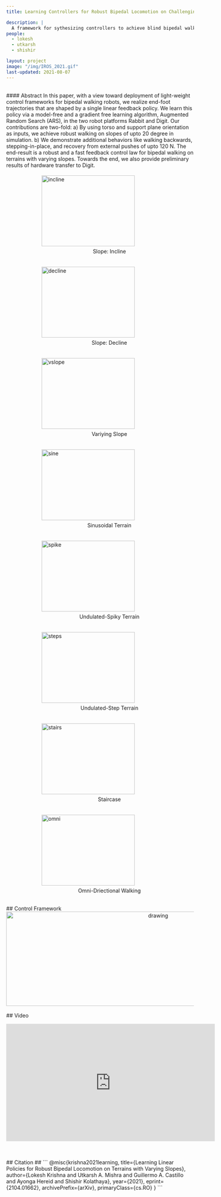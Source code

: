```yaml
---
title: Learning Controllers for Robust Bipedal Locomotion on Challenging Terrains

description: |
  A framework for sythesizing controllers to achieve blind bipedal walking on challenging terrains thorugh learnt linear policies.
people:
  - lokesh
  - utkarsh
  - shishir

layout: project
image: "/img/IROS_2021.gif"
last-updated: 2021-08-07
---
```


<br>
#### Abstract
In this paper, with a view toward deployment of  light-weight control frameworks for bipedal walking robots, we realize end-foot trajectories that are shaped by a single linear feedback policy. We learn this policy via a model-free and a gradient free learning algorithm, Augmented Random Search (ARS), in the two robot platforms Rabbit and Digit. Our contributions are two-fold: a) By using torso and support plane orientation as inputs, we achieve robust walking on slopes of upto 20 degree in simulation. b) We demonstrate additional behaviors like walking backwards, stepping-in-place, and recovery from external pushes of upto 120 N. The end-result is a robust and a fast feedback control law for bipedal walking on terrains with varying slopes. Towards the end, we also provide preliminary results of hardware transfer to Digit.
<br>
<div style="padding-left:50px" class="row">
<div class="column">
        <figure>  
        <img style="padding:5px" src="{{site.base}}/img/lpb_incline.gif" alt="incline" width="250" height="190"/>
        <figcaption style="text-align:center"> Slope: Incline </figcaption>
        </figure>
 </div>
  
 <div class="column">
        <figure>
        <img style="padding:5px" src="{{site.base}}/img/lpb_decline.gif" alt="decline" width="250" height="190"/>
        <figcaption style="text-align:center"> Slope: Decline </figcaption>
        </figure>
  </div>

  <div class="column">
        <figure>
        <img style="padding:5px" src="{{site.base}}/img/lpb_vslope.gif" alt="vslope" width="250" height="190"/>
        <figcaption style="text-align:center"> Variying Slope </figcaption>
        </figure>
    </div>

   <div class="column">
        <figure>
        <img style="padding:5px" src="{{site.base}}/img/lpb_sine.gif" alt="sine" width="250" height="190"/>
        <figcaption style="text-align:center"> Sinusoidal Terrain </figcaption>
        </figure>
    </div>
    
  <div class="column">
        <figure>
        <img style="padding:5px" src="{{site.base}}/img/lpb_spike.gif" alt="spike" width="250" height="190"/>
        <figcaption style="text-align:center"> Undulated-Spiky Terrain </figcaption>
        </figure>
    </div>
        
  <div class="column">
        <figure>
        <img style="padding:5px" src="{{site.base}}/img/lpb_steps.gif" alt="steps" width="250" height="190"/>
        <figcaption style="text-align:center"> Undulated-Step Terrain </figcaption>
        </figure>
    </div>
    
  <div class="column">
        <figure>
        <img style="padding:5px" src="{{site.base}}/img/lpb_stairs.gif" alt="stairs" width="250" height="190"/>
        <figcaption style="text-align:center"> Staircase </figcaption>
        </figure>
    </div>

  <div class="column">
        <figure>
        <img style="padding:5px" src="{{site.base}}/img/lpb_omnidircect.gif" alt="omni" width="250" height="190"/>
        <figcaption style="text-align:center"> Omni-Driectional Walking </figcaption>
        </figure>
    </div>

</div>
<br>
## Control Framework
<div style="text-align:center">
<img src="{{site.base}}/img/IROS_21_BipedControlArchv2.png" alt="drawing" height="253" width="800"/>
</div>
<br>
## Video
<br>
<p align="center">
<iframe width="560" height="315" src="https://www.youtube.com/embed/4WhgD8u74OY" title="YouTube video player" frameborder="0" allow="accelerometer; autoplay; clipboard-write; encrypted-media; gyroscope; picture-in-picture" allowfullscreen></iframe>
</p>
<br>

<br/>
## Citation ##
```
    @misc{krishna2021learning,
        title={Learning Linear Policies for Robust Bipedal Locomotion on Terrains with Varying Slopes}, 
        author={Lokesh Krishna and Utkarsh A. Mishra and Guillermo A. Castillo and Ayonga Hereid and Shishir Kolathaya},
        year={2021},
        eprint={2104.01662},
        archivePrefix={arXiv},
        primaryClass={cs.RO}
}
```
<br>
<br/>

